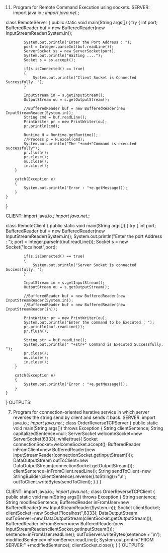 11. Program for Remote Command Execution using sockets.
SERVER:
import java.io.*;
import java.net.*;

class RemoteServer
{
	public static void main(String args[])
	{
		try
		{
			int port;
			BufferedReader buf = new BufferedReader(new InputStreamReader(System.in));
			
			System.out.println("Enter the Port Address : ");
			port = Integer.parseInt(buf.readLine());
			ServerSocket ss = new ServerSocket(port);
			System.out.println("Waiting ....");
			Socket s = ss.accept();
			
			if(s.isConnected() == true)
			{
				System.out.println("Client Socket is Connected Successfully. ");
			}
			
			InputStream in = s.getInputStream();
			OutputStream ou = s.getOutputStream();
			
			//BufferedReader buf = new BufferedReader(new InputStreamReader(System.in));
			String cmd = buf.readLine();
			PrintWriter pr = new PrintWriter(ou);
			pr.println(cmd);
			
			Runtime H = Runtime.getRuntime();
			//Process p = H.excel(cmd);
			System.out.println("The "+cmd+"Command is executed successfully");
			pr.flush();
			pr.close();
			ou.close();
			in.close();
		}
		
		catch(Exception e)
		{
			System.out.println("Error : "+e.getMessage());
		}
	}
}



CLIENT:
import java.io.*;
import java.net.*;

class RemoteClient
{
	public static void main(String args[])
	{
		try
		{
			int port;
			BufferedReader buf = new BufferedReader(new InputStreamReader(System.in));
			System.out.println("Enter the port Address : ");
			port = Integer.parseInt(buf.readLine());
			Socket s = new Socket("localhost",port);
			
			if(s.isConnected() == true)
			{
				System.out.println("Server Socket is connected Successfully. ");
			}
			
			InputStream in = s.getInputStream();
			OutputStream ou = s.getOutputStream();
			
			//BufferedReader buf = new BufferedReader(new InputStreamReader(System.in));
			//BufferedReader buf = new BufferedReader(new InputStreamReader(in));
			
			PrintWriter pr = new PrintWriter(ou);
			System.out.println("Enter the command to be Executed : ");
			pr.println(buf.readLine());
			pr.flush();
			
			String str = buf.readLine();
			System.out.println(" "+str+" Command is Executed Successfully. ");
			pr.close();
			ou.close();
			in.close();
		}
		
		catch(Exception e)
		{
			System.out.println("Error : "+e.getMessage());
		}
	}
}
OUTPUTS:





7. Program for connection-oriented Iterative service in which server reverses the string send by client and sends it back.
SERVER:
import java.io.*;
import java.net.*;
class OrderReverseTCPServer  {
  public static void main(String args[]) throws Exception
{
String clientSentence;
String capitalizedSentence=null;
ServerSocket welcomeSocket=new ServerSocket(6333);
while(true){
Socket connectionSocket=welcomeSocket.accept();
BufferedReader inFromClient=new  BufferedReader(new InputStreamReader(connectionSocket.getInputStream()));
DataOutputStream outToClient=new DataOutputStream(connectionSocket.getOutputStream());
clientSentence=inFromClient.readLine();
String sendToClient=new StringBuilder(clientSentence).reverse().toString()+'\n';
outToClient.writeBytes(sendToClient);
}
}
}

CLIENT:
import java.io.*;
import java.net.*;
class OrderReverseTCPClient   {
  public static void main(String args[]) throws Exception
{
String sentence;
String modifiedSentence;
BufferedReader inFromUser=new  BufferedReader(new InputStreamReader(System.in));
Socket clientSocket;
clientSocket=new Socket("localhost",6333);
DataOutputStream outToServer=new DataOutputStream(clientSocket.getOutputStream());
BufferedReader inFromServer=new BufferedReader(new InputStreamReader(clientSocket.getInputStream()));
sentence=inFromUser.readLine();
outToServer.writeBytes(sentence + '\n');
modifiedSentence=inFromServer.readLine();
System.out.println("FROM SERVER:" +modifiedSentence);
clientSocket.close();
}
}
OUTPUTS:
